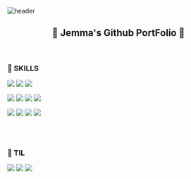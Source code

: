 ![header](https://capsule-render.vercel.app/api?type=waving&color=timeGradient&height=250&text=오늘과는다른내일&animation=fadeIn)

<h2 align="center"> 🚀 Jemma's Github PortFolio 🚀</h2>

<br>


<h3> 🌳 SKILLS </h3>


 <p>
<img src="https://img.shields.io/badge/Flutter-02569B?style=plastic&logo=Flutter&logoColor=white"/> 
<img src="https://img.shields.io/badge/React-61DAFB?style=plastic&logo=React&logoColor=white&"/>
<!--   <img src="https://img.shields.io/badge/Redux-764ABC?style=plastic&logo=redux&logoColor=white"/> -->
<img src="https://img.shields.io/badge/Vue-4FC08D?style=plastic&logo=vue.js&logoColor=white"/>
<!--   <img src="https://img.shields.io/badge/JSON Web Tokens-262627?style=plastic&logo=jsonwebtokens&logoColor=white"/> -->
 </p>
 <p>
  <img src="https://img.shields.io/badge/Node.js-339933?style=plastic&logo=node.js&logoColor=white"/>
   <img src="https://img.shields.io/badge/JavaScript-F7DF1E?style=plastic&logo=javascript&logoColor=white"/>
<!--   <img src="https://img.shields.io/badge/TypeScript-3178C6?style=plastic&logo=typescript&logoColor=white"/> -->
 <img src="https://img.shields.io/badge/Java-007396?style=plastic&logo=java&logoColor=white"/>
  <img src="https://img.shields.io/badge/Dart-0175C2?style=plastic&logo=dart&logoColor=white"/>
  </p>
  <p>
<img src="https://img.shields.io/badge/MySQL-4479A1?style=plastic&logo=mysql&logoColor=white"/>
 <img src="https://img.shields.io/badge/MongoDB-47A248?style=plastic&logo=mongoDB&logoColor=white&fontColor=white"/>
  <img src="https://img.shields.io/badge/Firebase-FFCA28?style=plastic&logo=firebase&logoColor=white"/>
  <img src="https://img.shields.io/badge/Github-181717?style=plastic&logo=github&logoColor=white"/>
</p>


<br><br>

<h3> 📝 TIL </h3>

<p> 
  <img src="https://img.shields.io/badge/django-092E20?style=plastic&logo=django&logoColor=white&fontColor=white"/>
<!--   <img src="https://img.shields.io/badge/TensorFlow-FF6F00?style=plastic&logo=tensorflow&logoColor=white&fontColor=white"/> -->
  <img src="https://img.shields.io/badge/Python-3776AB?style=plastic&logo=python&logoColor=white&fontColor=white"/>
<!-- <img src="https://img.shields.io/badge/Swift-F05138?style=plastic&logo=swift&logoColor=white&fontColor=white"/> -->
  
  <img src="https://img.shields.io/badge/AWS-FF9900?style=plastic&logo=AmazonAWS&logoColor=white&fontColor=white"/>
<!--   <img src="https://img.shields.io/badge/Docker-2496ED?style=plastic&logo=docker&logoColor=white&fontColor=white"/>
  <img src="https://img.shields.io/badge/Kubernetes-326CE5?style=plastic&logo=kubernetes&logoColor=white&fontColor=white"/> -->
</p>
